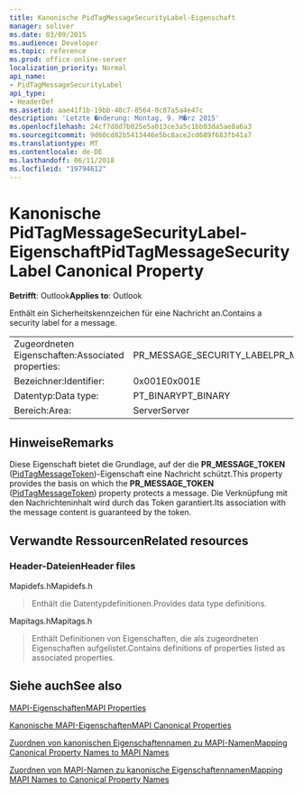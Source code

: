 ```yaml
---
title: Kanonische PidTagMessageSecurityLabel-Eigenschaft
manager: soliver
ms.date: 03/09/2015
ms.audience: Developer
ms.topic: reference
ms.prod: office-online-server
localization_priority: Normal
api_name:
- PidTagMessageSecurityLabel
api_type:
- HeaderDef
ms.assetid: aae41f1b-19bb-40c7-8564-0c87a5a4e47c
description: 'Letzte �nderung: Montag, 9. M�rz 2015'
ms.openlocfilehash: 24cf7d8d7b025e5a013ce3a5c1bb03da5ae8a6a3
ms.sourcegitcommit: 9d60cd82b5413446e5bc8ace2cd689f683fb41a7
ms.translationtype: MT
ms.contentlocale: de-DE
ms.lasthandoff: 06/11/2018
ms.locfileid: "19794612"
---
```

# <a name="pidtagmessagesecuritylabel-canonical-property"></a><span data-ttu-id="90b65-103">Kanonische PidTagMessageSecurityLabel-Eigenschaft</span><span class="sxs-lookup"><span data-stu-id="90b65-103">PidTagMessageSecurityLabel Canonical Property</span></span>

  
  
<span data-ttu-id="90b65-104">**Betrifft**: Outlook</span><span class="sxs-lookup"><span data-stu-id="90b65-104">**Applies to**: Outlook</span></span> 
  
<span data-ttu-id="90b65-105">Enthält ein Sicherheitskennzeichen für eine Nachricht an.</span><span class="sxs-lookup"><span data-stu-id="90b65-105">Contains a security label for a message.</span></span>
  
|||
|:-----|:-----|
|<span data-ttu-id="90b65-106">Zugeordneten Eigenschaften:</span><span class="sxs-lookup"><span data-stu-id="90b65-106">Associated properties:</span></span>  <br/> |<span data-ttu-id="90b65-107">PR_MESSAGE_SECURITY_LABEL</span><span class="sxs-lookup"><span data-stu-id="90b65-107">PR_MESSAGE_SECURITY_LABEL</span></span>  <br/> |
|<span data-ttu-id="90b65-108">Bezeichner:</span><span class="sxs-lookup"><span data-stu-id="90b65-108">Identifier:</span></span>  <br/> |<span data-ttu-id="90b65-109">0x001E</span><span class="sxs-lookup"><span data-stu-id="90b65-109">0x001E</span></span>  <br/> |
|<span data-ttu-id="90b65-110">Datentyp:</span><span class="sxs-lookup"><span data-stu-id="90b65-110">Data type:</span></span>  <br/> |<span data-ttu-id="90b65-111">PT_BINARY</span><span class="sxs-lookup"><span data-stu-id="90b65-111">PT_BINARY</span></span>  <br/> |
|<span data-ttu-id="90b65-112">Bereich:</span><span class="sxs-lookup"><span data-stu-id="90b65-112">Area:</span></span>  <br/> |<span data-ttu-id="90b65-113">Server</span><span class="sxs-lookup"><span data-stu-id="90b65-113">Server</span></span>  <br/> |
   
## <a name="remarks"></a><span data-ttu-id="90b65-114">Hinweise</span><span class="sxs-lookup"><span data-stu-id="90b65-114">Remarks</span></span>

<span data-ttu-id="90b65-115">Diese Eigenschaft bietet die Grundlage, auf der die **PR_MESSAGE_TOKEN** ([PidTagMessageToken](pidtagmessagetoken-canonical-property.md))-Eigenschaft eine Nachricht schützt.</span><span class="sxs-lookup"><span data-stu-id="90b65-115">This property provides the basis on which the **PR_MESSAGE_TOKEN** ([PidTagMessageToken](pidtagmessagetoken-canonical-property.md)) property protects a message.</span></span> <span data-ttu-id="90b65-116">Die Verknüpfung mit den Nachrichteninhalt wird durch das Token garantiert.</span><span class="sxs-lookup"><span data-stu-id="90b65-116">Its association with the message content is guaranteed by the token.</span></span>
  
## <a name="related-resources"></a><span data-ttu-id="90b65-117">Verwandte Ressourcen</span><span class="sxs-lookup"><span data-stu-id="90b65-117">Related resources</span></span>

### <a name="header-files"></a><span data-ttu-id="90b65-118">Header-Dateien</span><span class="sxs-lookup"><span data-stu-id="90b65-118">Header files</span></span>

<span data-ttu-id="90b65-119">Mapidefs.h</span><span class="sxs-lookup"><span data-stu-id="90b65-119">Mapidefs.h</span></span>
  
> <span data-ttu-id="90b65-120">Enthält die Datentypdefinitionen.</span><span class="sxs-lookup"><span data-stu-id="90b65-120">Provides data type definitions.</span></span>
    
<span data-ttu-id="90b65-121">Mapitags.h</span><span class="sxs-lookup"><span data-stu-id="90b65-121">Mapitags.h</span></span>
  
> <span data-ttu-id="90b65-122">Enthält Definitionen von Eigenschaften, die als zugeordneten Eigenschaften aufgelistet.</span><span class="sxs-lookup"><span data-stu-id="90b65-122">Contains definitions of properties listed as associated properties.</span></span>
    
## <a name="see-also"></a><span data-ttu-id="90b65-123">Siehe auch</span><span class="sxs-lookup"><span data-stu-id="90b65-123">See also</span></span>



[<span data-ttu-id="90b65-124">MAPI-Eigenschaften</span><span class="sxs-lookup"><span data-stu-id="90b65-124">MAPI Properties</span></span>](mapi-properties.md)
  
[<span data-ttu-id="90b65-125">Kanonische MAPI-Eigenschaften</span><span class="sxs-lookup"><span data-stu-id="90b65-125">MAPI Canonical Properties</span></span>](mapi-canonical-properties.md)
  
[<span data-ttu-id="90b65-126">Zuordnen von kanonischen Eigenschaftennamen zu MAPI-Namen</span><span class="sxs-lookup"><span data-stu-id="90b65-126">Mapping Canonical Property Names to MAPI Names</span></span>](mapping-canonical-property-names-to-mapi-names.md)
  
[<span data-ttu-id="90b65-127">Zuordnen von MAPI-Namen zu kanonische Eigenschaftennamen</span><span class="sxs-lookup"><span data-stu-id="90b65-127">Mapping MAPI Names to Canonical Property Names</span></span>](mapping-mapi-names-to-canonical-property-names.md)

